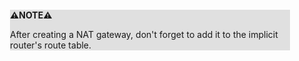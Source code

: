<div style="margin:2em; background-color: #e0e0e0;">

<strong>⚠️NOTE️️️⚠️</strong>

After creating a NAT gateway, don't forget to add it to the implicit router's route table.
</div>

